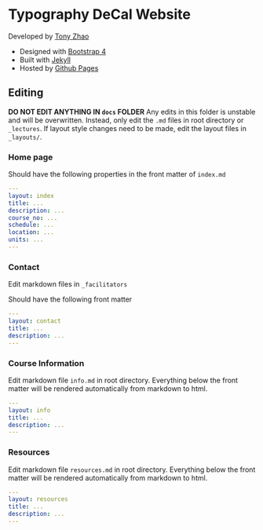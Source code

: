 # Typography DeCal Website
Developed by [Tony Zhao](http://tonyzhao.org)
* Designed with [Bootstrap 4](https://getbootstrap.com/)
* Built with [Jekyll](https://jekyllrb.com/)
* Hosted by [Github Pages](https://pages.github.com/)

## Editing
**DO NOT EDIT ANYTHING IN `docs` FOLDER**
Any edits in this folder is unstable and will be overwritten. Instead, only edit the `.md` files in root directory or `_lectures`. If layout style changes need to be made, edit the layout files in `_layouts/`.

### Home page
Should have the following properties in the front matter of `index.md`
```yaml
---
layout: index
title: ...
description: ...
course_no: ...
schedule: ...
location: ...
units: ...
---
```

### Contact
Edit markdown files in `_facilitators`

Should have the following front matter
```yaml
---
layout: contact
title: ...
description: ...
---
```

### Course Information
Edit markdown file `info.md` in root directory. Everything below the front matter will be rendered automatically from markdown to html.


```yaml
---
layout: info
title: ...
description: ...
---
```

### Resources
Edit markdown file `resources.md` in root directory. Everything below the front matter will be rendered automatically from markdown to html.


```yaml
---
layout: resources
title: ...
description: ...
---
```